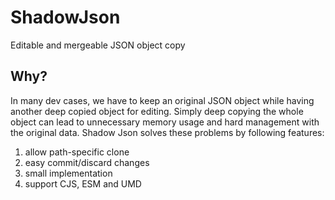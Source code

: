 # ShadowJson
Editable and mergeable JSON object copy

## Why?
In many dev cases, we have to keep an original JSON object while having another deep copied object for editing. Simply deep copying the whole object can lead to unnecessary memory usage and hard management with the original data. Shadow Json solves these problems by following features: 
1. allow path-specific clone
2. easy commit/discard changes
4. small implementation
3. support CJS, ESM and UMD